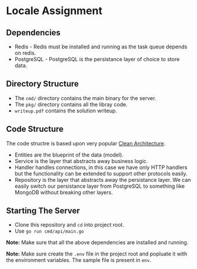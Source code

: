 # Locale Assignment
## Dependencies
 - Redis - Redis must be installed and running as the task queue depends on redis.
 - PostgreSQL - PostgreSQL is the persistance layer of choice to store data.

## Directory Structure

- The `cmd/` directory contains the main binary for the server.
- The `pkg/` directory contains all the libray code.
- `writeup.pdf` contains the solution writeup.

## Code Structure
The code structre is based upon very popular [Clean Architecture](https://blog.cleancoder.com/uncle-bob/2012/08/13/the-clean-architecture.html).

- Entities are the blueprint of the data (model).
- Service is the layer that abstracts away business logic.
- Handler handles connections, in this case we have only HTTP handlers but the functionality can be extended to support other protocols easily.
- Repository is the layer that abstracts away the persistance layer. We can easily switch our persistance layer from PostgreSQL to something like MongoDB without breaking other layers.

## Starting The Server

- Clone this repository and `cd` into project root.
- Use `go run cmd/api/main.go`

**Note:** Make sure that all the above dependencies are installed and running.

**Note:** Make sure create the `.env` file in the project root and popluate it with the environment variables. The sample file is present in `env`.
